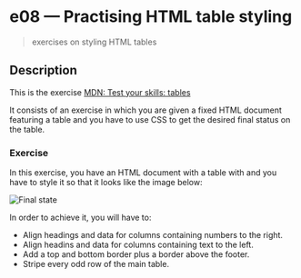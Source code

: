 # e08 &mdash; Practising HTML table styling
> exercises on styling HTML tables

## Description

This is the exercise [MDN: Test your skills: tables](https://developer.mozilla.org/en-US/docs/Learn/CSS/Building_blocks/Tables_tasks)

It consists of an exercise in which you are given a fixed HTML document featuring a table and you have to use CSS to get the desired final status on the table.


### Exercise

In this exercise, you have an HTML document with a table with and you have to style it so that it looks like the image below:

![Final state](https://developer.mozilla.org/en-US/docs/Learn/CSS/Building_blocks/Tables_tasks/mdn-table-bands.png)

In order to achieve it, you will have to:
+ Align headings and data for columns containing numbers to the right.
+ Align headins and data for columns containing text to the left.
+ Add a top and bottom border plus a border above the footer.
+ Stripe every odd row of the main table.